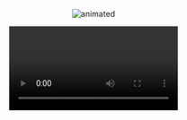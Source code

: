 

<p align="center">
  <img src="https://user-images.githubusercontent.com/99724660/221203036-fcce9951-4522-4d1c-aaf8-d2775b0368d2.gif" alt="animated" />
</p>
</video>
<div align="center">
  <video src="https://user-images.githubusercontent.com/99724660/221192291-7e2dc4ec-92d8-4d29-83a2-3f787c1c4eef.mp4" controls/>
<div/>
  
 # General workflow
  
 ![logic](https://user-images.githubusercontent.com/99724660/221205887-1ea2191b-fc5f-4f81-b67b-766d448b2c0f.png)
